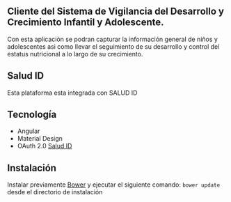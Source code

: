 ## Cliente del Sistema de Vigilancia del Desarrollo y Crecimiento Infantil y Adolescente.

Con esta aplicación se podran capturar la información general de niños y adolescentes asi como llevar el seguimiento de su desarrollo y control del estatus nutricional a lo largo de su crecimiento.

## Salud ID

Esta plataforma esta integrada con SALUD ID

## Tecnología
* Angular
* Material Design
* OAuth 2.0 [Salud ID]('http://sistemas.salud.chiapas.gob.mx/salud-id')


## Instalación
Instalar previamente [Bower]('http://bower.io/') y ejecutar el siguiente comando: `bower update` desde el directorio de instalación

